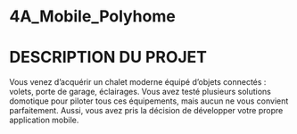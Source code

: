 # 4A_Mobile_Polyhome

# DESCRIPTION DU PROJET
Vous venez d’acquérir un chalet moderne équipé d’objets connectés : volets, porte de garage,
éclairages. Vous avez testé plusieurs solutions domotique pour piloter tous ces équipements,
mais aucun ne vous convient parfaitement. Aussi, vous avez pris la décision de développer
votre propre application mobile.